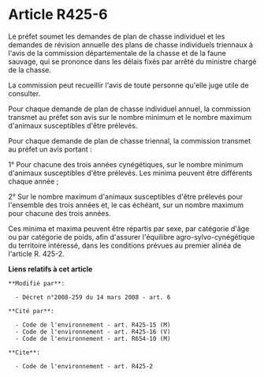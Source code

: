 # Article R425-6

Le préfet soumet les demandes de plan de chasse individuel et les demandes de révision annuelle des plans de chasse
individuels triennaux à l'avis de la commission départementale de la chasse et de la faune sauvage, qui se prononce dans les
délais fixés par arrêté du ministre chargé de la chasse. 

La commission peut recueillir l'avis de toute personne qu'elle juge utile de consulter. 

Pour chaque demande de plan de chasse individuel annuel, la commission transmet au préfet son avis sur le nombre minimum et
le nombre maximum d'animaux susceptibles d'être prélevés. 

Pour chaque demande de plan de chasse triennal, la commission transmet au préfet un avis portant : 

1° Pour chacune des trois années cynégétiques, sur le nombre minimum d'animaux susceptibles d'être prélevés. Les minima
peuvent être différents chaque année ; 

2° Sur le nombre maximum d'animaux susceptibles d'être prélevés pour l'ensemble des trois années et, le cas échéant, sur un
nombre maximum pour chacune des trois années. 

Ces minima et maxima peuvent être répartis par sexe, par catégorie d'âge ou par catégorie de poids, afin d'assurer
l'équilibre agro-sylvo-cynégétique du territoire intéressé, dans les conditions prévues au premier alinéa de l'article R.
425-2.

**Liens relatifs à cet article**

	**Modifié par**:

	  - Décret n°2008-259 du 14 mars 2008 - art. 6

	**Cité par**:

	  - Code de l'environnement - art. R425-15 (M)
	  - Code de l'environnement - art. R425-16 (V)
	  - Code de l'environnement - art. R654-10 (M)

	**Cite**:

	  - Code de l'environnement - art. R425-2
